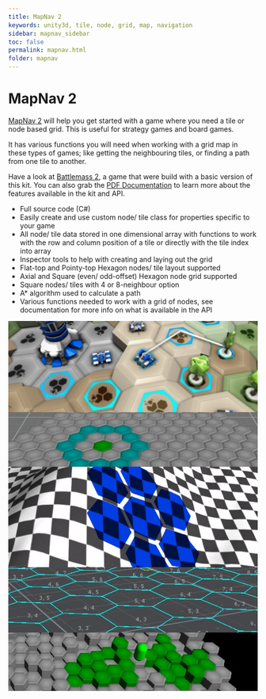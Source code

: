 ```yaml
---
title: MapNav 2
keywords: unity3d, tile, node, grid, map, navigation
sidebar: mapnav_sidebar
toc: false
permalink: mapnav.html
folder: mapnav
---
```


MapNav 2
========

[MapNav 2][1] will help you get started with a game where you need a tile or node based grid. This is useful for strategy games and board games.

It has various functions you will need when working with a grid map in these types of games; like getting the neighbouring tiles, or finding a path from one tile to another.

Have a look at [Battlemass 2][2], a game that were build with a basic version of this kit. You can also grab the [PDF Documentation][4] to learn more about the features available in the kit and API.

- Full source code (C#)
- Easily create and use custom node/ tile class for properties specific to your game
- All node/ tile data stored in one dimensional array with functions to work with the row and column position of a tile or directly with the tile index into array
- Inspector tools to help with creating and laying out the grid
- Flat-top and Pointy-top Hexagon nodes/ tile layout supported
- Axial and Square (even/ odd-offset) Hexagon node grid supported
- Square nodes/ tiles with 4 or 8-neighbour option
- A* algorithm used to calculate a path
- Various functions needed to work with a grid of nodes, see documentation for more info on what is available in the API

![](img/mapnav/mapnav2.jpg)

  [1]: https://www.assetstore.unity3d.com/en/#!/content/27837?asac=MnslCi8JXB
  [2]: http://www.desura.com/games/battlemass-2
  [3]: http://www.googledrive.com/host/0BwK5YwVy6AHlSmMzcm1mZHVWSnM
  [4]: https://drive.google.com/open?id=0BwK5YwVy6AHlaXVjSld2REgyUlU